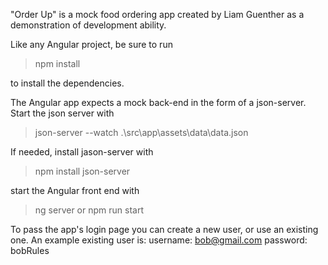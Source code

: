 "Order Up" is a mock food ordering app created by Liam Guenther as a demonstration of development ability. 

Like any Angular project, be sure to run
> npm install

to install the dependencies.

The Angular app expects a mock back-end in the form of a json-server. Start the json server with
> json-server --watch .\src\app\assets\data\data.json

If needed, install jason-server with
> npm install json-server

start the Angular front end with
> ng server
or
> npm run start

To pass the app's login page you can create a new user, or use an existing one. An example existing user is:
username: bob@gmail.com
password: bobRules